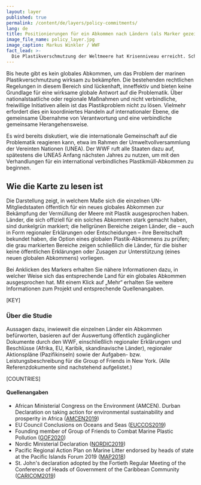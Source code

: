 ```yaml
---
layout: layer
published: true
permalink: /content/de/layers/policy-commitments/
lang: de
title: Positionierungen für ein Abkommen nach Ländern (als Marker gezeigt)
image_file_name: policy_layer.jpg
image_caption: Markus Winkler / WWF
fact_lead: >-
  Die Plastikverschmutzung der Weltmeere hat Krisenniveau erreicht. Schätzungen zufolge gelangen jährlich über acht Millionen Tonnen Plastikmüll in die Ozeane der Welt und bedrohen damit marine Lebewesen, Küstenlebensräume und potentiell auch die menschliche Gesundheit. Die Vermüllung der Meere ist ein globales Problem, das dringend eine globale Antwort erfordert. Es ist an der Zeit, mit den Verhandlungen für ein neues, global verbindliches Abkommen gegen den Eintrag von Plastikmüll in die Weltmeere zu beginnen!
---
```


Bis heute gibt es kein globales Abkommen, um das Problem der marinen Plastikverschmutzung wirksam zu bekämpfen. Die bestehenden rechtlichen Regelungen in diesem Bereich sind lückenhaft, inneffektiv und bieten keine Grundlage für eine wirksame globale Antwort auf die Problematik. Über nationalstaatliche oder regionale Maßnahmen und nicht verbindliche, freiwillige Initiativen allein ist das Plastikproblem nicht zu lösen. Vielmehr erfordert dies ein koordiniertes Handeln auf internationaler Ebene, die gemeinsame Übernahme von Verantwortung und eine verbindliche gemeinsame Herangehensweise.

Es wird bereits diskutiert, wie die internationale Gemeinschaft auf die Problematik reagieren kann, etwa im Rahmen der Umweltvollversammlung der Vereinten Nationen (UNEA). Der WWF ruft alle Staaten dazu auf, spätestens die UNEA5 Anfang nächsten Jahres zu nutzen, um mit den Verhandlungen für ein international verbindliches Plastikmüll-Abkommen zu beginnen.

## Wie die Karte zu lesen ist

Die Darstellung zeigt, in welchem Maße sich die einzelnen UN-Mitgliedstaaten öffentlich für ein neues globales Abkommen zur Bekämpfung der Vermüllung der Meere mit Plastik ausgesprochen haben. Länder, die sich offiziell für ein solches Abkommen stark gemacht haben, sind dunkelgrün markiert; die hellgrünen Bereiche zeigen Länder, die – auch in Form regionaler Erklärungen oder Entscheidungen – ihre Bereitschaft bekundet haben, die Option eines globalen Plastik-Abkommens zu prüfen; die grau markierten Bereiche zeigen schließlich die Länder, für die bisher keine öffentlichen Erklärungen oder Zusagen zur Unterstützung (eines neuen globalen Abkommens) vorliegen.

Bei Anklicken des Markers erhalten Sie nähere Informationen dazu, in welcher Weise sich das entsprechende Land für ein globales Abkommen ausgesprochen hat. Mit einem Klick auf „Mehr“ erhalten Sie weitere Informationen zum Projekt und entsprechende Quellenangaben.


[KEY]

### Über die Studie

Aussagen dazu, inwieweit die einzelnen Länder ein Abkommen befürworten, basieren auf der Auswertung öffentlich zugänglicher Dokumente durch den WWF, einschließlich regionaler Erklärungen und Beschlüsse (Afrika, EU, Karibik, skandinavische Länder), regionaler Aktionspläne (Pazifikinseln) sowie der Aufgaben- bzw. Leistungsbeschreibung für die Group of Friends in New York. (Alle Referenzdokumente sind nachstehend aufgelistet.)

[COUNTRIES]

<div class="mpx-reference">
  <h4>Quellenangaben</h4>
  <ul>
    <li>
      African Ministerial Congress on the Environment (AMCEN). Durban Declaration on taking action for environmental sustainability and prosperity in Africa (<a href="https://wedocs.unep.org/bitstream/handle/20.500.11822/30786/AMCEN_17L1.pdf?sequence=1&isAllowed=y" target="_blank">AMCEN2019</a>)
    </li>
    <li>
      EU Council Conclusions on Oceans and Seas (<a href="https://www.consilium.europa.eu/media/41384/st14249-en19.pdf" target="_blank">EUCCOS2019</a>)
    </li>
    <li>
      Founding member of Group of Friends to Combat Marine Plastic Pollution (<a href="https://www.norway.no/en/missions/UN/news/news-from-norwayun/CombatMarinePlastic/#Objectives" target="_blank">GOF2020</a>)
    </li>
    <li>
      Nordic Ministerial Declaration (<a href="https://www.norden.org/en/declaration/nordic-ministerial-declaration-call-global-agreement-combat-marine-plastic-litter-and" target="_blank">NORDIC2019</a>)
    </li>
    <li>
      Pacific Regional Action Plan on Marine Litter endorsed by heads of state at the Pacific Islands Forum 2019 (<a href="https://www.sprep.org/sites/default/files/documents/publications/MAP-Digital-small.pdf" target="_blank">MAP2018</a>)
    </li>
    <li>
      St. John's declaration adopted by the Fortieth Regular Meeting of the Conference of Heads of Government of the Caribbean Community (<a href="https://today.caricom.org/2019/07/06/communique-issued-at-the-conclusion-of-the-fortieth-regular-meeting-of-the-conference-of-heads-of-government-of-the-caribbean-community-gros-islet-saint-lucia-3-5-july-2019/" target="_blank">CARICOM2019</a>)
    </li>
  </ul>
</div>
